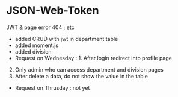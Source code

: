# JSON-Web-Token
JWT &amp; page error 404 ; etc
- added CRUD with jwt in department table
- added moment.js
- added division
- Request on Wednesday : 1. After login redirect into profile page
2. Only admin who can access department and division pages
3. After delete a data, do not show the value in the table
- Request on Thrusday : not yet
